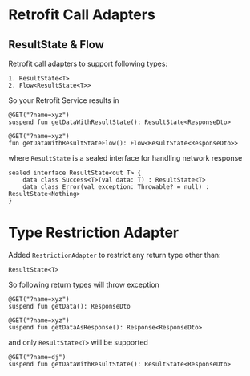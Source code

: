 # Retrofit Call Adapters
## ResultState & Flow

Retrofit call adapters to support following types:
```
1. ResultState<T>
2. Flow<ResultState<T>>
```

So your Retrofit Service results in

```
@GET("?name=xyz")
suspend fun getDataWithResultState(): ResultState<ResponseDto>

@GET("?name=xyz")
fun getDataWithResultStateFlow(): Flow<ResultState<ResponseDto>>
```


where ```ResultState``` is a sealed interface for handling network response

```
sealed interface ResultState<out T> {
    data class Success<T>(val data: T) : ResultState<T>
    data class Error(val exception: Throwable? = null) : ResultState<Nothing>
}
```

# Type Restriction Adapter

Added ```RestrictionAdapter``` to restrict any return type other than:
```
ResultState<T>
```

So following return types will throw exception

```
@GET("?name=xyz")
suspend fun getData(): ResponseDto

@GET("?name=xyz")
suspend fun getDataAsResponse(): Response<ResponseDto>
```

and only ```ResultState<T>``` will be supported


```
@GET("?name=dj")
suspend fun getDataWithResultState(): ResultState<ResponseDto>
```
